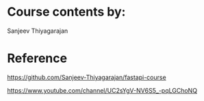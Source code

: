 # Course contents by: 

Sanjeev Thiyagarajan

# Reference

https://github.com/Sanjeev-Thiyagarajan/fastapi-course

https://www.youtube.com/channel/UC2sYgV-NV6S5_-pqLGChoNQ